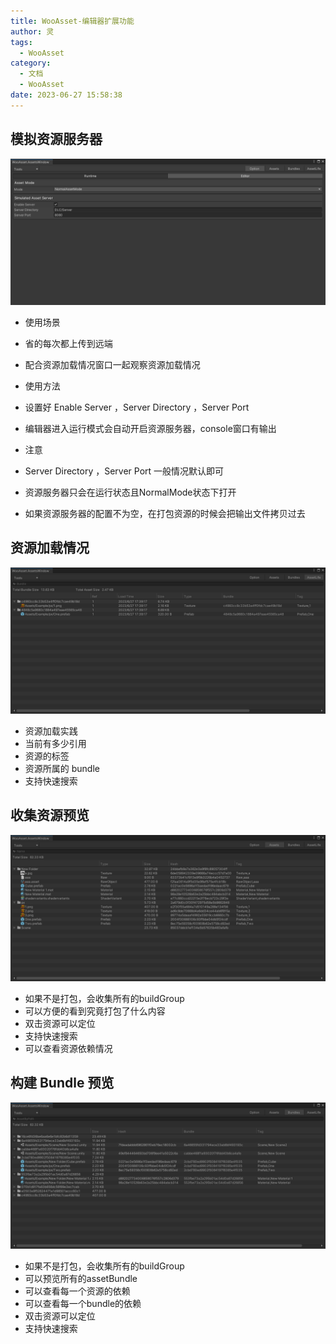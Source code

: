 ```yaml
---
title: WooAsset-编辑器扩展功能
author: 灵
tags:
  - WooAsset
category:
  - 文档
  - WooAsset
date: 2023-06-27 15:58:38
---
```

## 模拟资源服务器
![Alt text](../../../Pic/Doc/WooAsset/模拟服务器.png)
* 使用场景
* 省的每次都上传到远端
* 配合资源加载情况窗口一起观察资源加载情况

* 使用方法
* 设置好 Enable Server ，Server Directory ，Server Port
* 编辑器进入运行模式会自动开启资源服务器，console窗口有输出

* 注意
* Server Directory ，Server Port 一般情况默认即可
* 资源服务器只会在运行状态且NormalMode状态下打开
* 如果资源服务器的配置不为空，在打包资源的时候会把输出文件拷贝过去
## 资源加载情况
![Alt text](../../../Pic/Doc/WooAsset/资源加载情况.png)
* 资源加载实践
* 当前有多少引用
* 资源的标签
* 资源所属的 bundle
* 支持快速搜索
## 收集资源预览
![Alt text](../../../Pic/Doc/WooAsset/资源收集情况.png)
* 如果不是打包，会收集所有的buildGroup
* 可以方便的看到究竟打包了什么内容
* 双击资源可以定位
* 支持快速搜索
* 可以查看资源依赖情况
## 构建 Bundle 预览
![Alt text](../../../Pic/Doc/WooAsset/打包预览.png)
* 如果不是打包，会收集所有的buildGroup
* 可以预览所有的assetBundle
* 可以查看每一个资源的依赖
* 可以查看每一个bundle的依赖
* 双击资源可以定位
* 支持快速搜索

